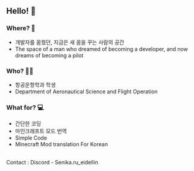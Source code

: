 ## Hello! 👋

### Where? 🤔
- 개발자를 꿈꿨던, 지금은 새 꿈을 꾸는 사람의 공간
- The space of a man who dreamed of becoming a developer, and now dreams of becoming a pilot
### Who? 🙋‍♂️
- 항공운항학과 학생
- Department of Aeronautical Science and Flight Operation
### What for? 💻
- 간단한 코딩
- 마인크래프트 모드 번역
- Simple Code
- Minecraft Mod translation For Korean
<br>
Contact : Discord - Senika.ru_eidellin
